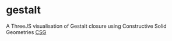 # gestalt

A ThreeJS visualisation of Gestalt closure using Constructive Solid Geometries [CSG](https://github.com/James-Oldfield/three-js-csg)
